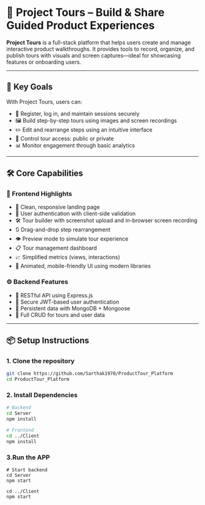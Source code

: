 # 🧭 Project Tours – Build & Share Guided Product Experiences

**Project Tours** is a full-stack platform that helps users create and manage interactive product walkthroughs. It provides tools to record, organize, and publish tours with visuals and screen captures—ideal for showcasing features or onboarding users.

---

## 🎯 Key Goals

With Project Tours, users can:

- 🔐 Register, log in, and maintain sessions securely  
- 🖼️ Build step-by-step tours using images and screen recordings  
- ✏️ Edit and rearrange steps using an intuitive interface  
- 🔗 Control tour access: public or private  
- 📊 Monitor engagement through basic analytics

---

## 🛠️ Core Capabilities

### 🧩 Frontend Highlights

- 🌟 Clean, responsive landing page  
- 🔐 User authentication with client-side validation  
- 🛠️ Tour builder with screenshot upload and in-browser screen recording  
- 🔃 Drag-and-drop step rearrangement  
- 👁️ Preview mode to simulate tour experience  
- 📋 Tour management dashboard  
- 📈 Simplified metrics (views, interactions)  
- 🎨 Animated, mobile-friendly UI using modern libraries

### ⚙️ Backend Features

- 🧭 RESTful API using Express.js  
- 🔑 Secure JWT-based user authentication  
- 💾 Persistent data with MongoDB + Mongoose  
- 🔄 Full CRUD for tours and user data  

---

## 📦 Setup Instructions

### 1. Clone the repository
```bash
git clone https://github.com/Sarthak1970/ProductTour_Platform
cd ProductTour_Platform
```
### 2. Install Dependencies
```bash
# Backend
cd Server
npm install

# Frontend
cd ../Client
npm install
```

### 3.Run the APP
```
# Start backend
cd Server
npm start

cd ../Client
npm start
```
